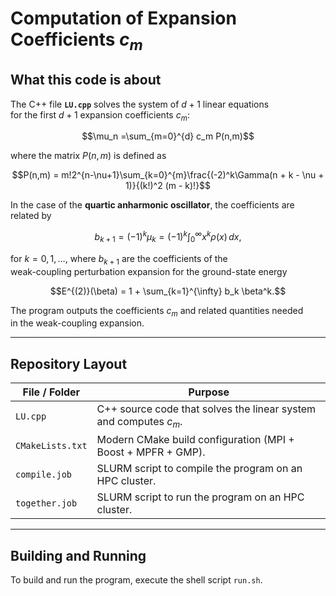 # Computation of Expansion Coefficients $c_m$

## What this code is about

The C++ file **`LU.cpp`** solves the system of $d+1$ linear equations  
for the first $d+1$ expansion coefficients $c_m$:

$$\mu_n =\sum_{m=0}^{d} c_m P(n,m)$$

where the matrix $P(n,m)$ is defined as

$$P(n,m) = m!2^{n-\nu+1}\sum_{k=0}^{m}\frac{(-2)^k\Gamma(n + k - \nu + 1)}{(k!)^2 (m - k)!}$$

In the case of the **quartic anharmonic oscillator**, the coefficients are related by


$$b_{k+1} = (-1)^k \mu_k = (-1)^k \int_{0}^{\infty} x^k \rho(x)\,dx,$$

for $k = 0, 1, \dots$, where $b_{k+1}$ are the coefficients of the  
weak-coupling perturbation expansion for the ground-state energy

$$E^{(2)}(\beta) = 1 + \sum_{k=1}^{\infty} b_k \beta^k.$$

The program outputs the coefficients $c_m$ and related quantities needed  
in the weak-coupling expansion.

---

## Repository Layout

| File / Folder     | Purpose                                                                 |
|-------------------|-------------------------------------------------------------------------|
| `LU.cpp`          | C++ source code that solves the linear system and computes $c_m$.     |
| `CMakeLists.txt`  | Modern CMake build configuration (MPI + Boost + MPFR + GMP).            |
| `compile.job`     | SLURM script to compile the program on an HPC cluster.                  |
| `together.job`    | SLURM script to run the program on an HPC cluster.                      |

---

## Building and Running
To build and run the program, execute the shell script `run.sh`. 

